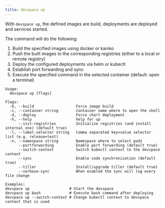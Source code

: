 ```yaml
---
title: devspace up
---
```


With `devspace up`, the defined images are build, deployments are deployed and services started.  

The command will do the following:  

1. Build the specified images using docker or kaniko
2. Push the built images to the corresponding registries (either to a local or remote registry)
3. Deploy the configured deployments via helm or kubectl
4. Establish port forwarding and sync
5. Execute the specified command in the selected container (default: open a terminal)

```
Usage:
  devspace up [flags]

Flags:
  -b, --build                   Force image build
  -c, --container string        Container name where to open the shell
  -d, --deploy                  Force chart deployment
  -h, --help                    help for up
      --init-registries         Initialize registries (and install internal one) (default true)
  -l, --label-selector string   Comma separated key=value selector list (e.g. release=test)
  -n, --namespace string        Namespace where to select pods
      --portforwarding          Enable port forwarding (default true)
      --switch-context          Switch kubectl context to the devspace context
      --sync                    Enable code synchronization (default true)
      --tiller                  Install/upgrade tiller (default true)
      --verbose-sync            When enabled the sync will log every file change

Examples:
devspace up                  # Start the devspace
devspace up bash             # Execute bash command after deploying
devspace up --switch-context # Change kubectl context to devspace context that is used
```
